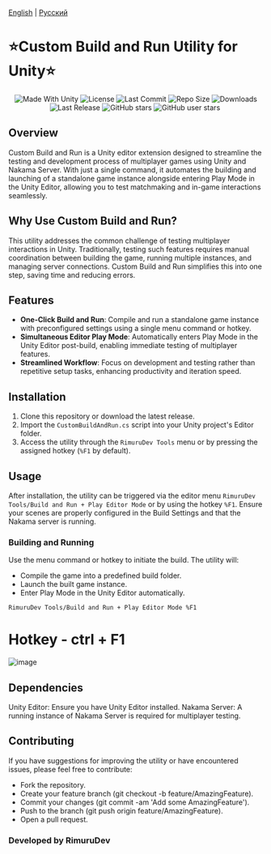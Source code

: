 [English](README.md) | [Русский](README_RU.md)

<p align="center"><h1>⭐Custom Build and Run Utility for Unity⭐</h1></p>
 <p align="center">
  <a>
    <img alt="Made With Unity" src="https://img.shields.io/badge/made%20with-Unity-57b9d3.svg?logo=Unity">
  </a>
  <a>
  <img alt="License" src="https://img.shields.io/github/license/RimuruDev/CustomProjectBuilder?logo=github">
  </a>
  <a>
    <img alt="Last Commit" src="https://img.shields.io/github/last-commit/RimuruDev/CustomProjectBuilder?logo=Mapbox&color=orange">
  </a>
  <a>
    <img alt="Repo Size" src="https://img.shields.io/github/repo-size/RimuruDev/CustomProjectBuilder?logo=VirtualBox">
  </a>
  <a>
    <img alt="Downloads" src="https://img.shields.io/github/downloads/RimuruDev/CustomProjectBuilder/total?color=brightgreen">
  </a>
  <a>
    <img alt="Last Release" src="https://img.shields.io/github/v/release/RimuruDev/CustomProjectBuilder?include_prereleases&logo=Dropbox&color=yellow">
  </a>
  <a>
    <img alt="GitHub stars" src="https://img.shields.io/github/stars/RimuruDev/CustomProjectBuilder?branch=main&label=Stars&logo=GitHub&logoColor=ffffff&labelColor=282828&color=informational&style=flat">
  </a>
  <a>
    <img alt="GitHub user stars" src="https://img.shields.io/github/stars/RimuruDev?affiliations=OWNER&branch=main&label=User%20Stars&logo=GitHub&logoColor=ffffff&labelColor=282828&color=informational&style=flat">
  </a>
  <a>
    <img alt="" src="https://img.shields.io/github/watchers/RimuruDev/CustomProjectBuilder?style=flat">
  </a>
</p>

## Overview

Custom Build and Run is a Unity editor extension designed to streamline the testing and development process of multiplayer games using Unity and Nakama Server. With just a single command, it automates the building and launching of a standalone game instance alongside entering Play Mode in the Unity Editor, allowing you to test matchmaking and in-game interactions seamlessly.

## Why Use Custom Build and Run?

This utility addresses the common challenge of testing multiplayer interactions in Unity. Traditionally, testing such features requires manual coordination between building the game, running multiple instances, and managing server connections. Custom Build and Run simplifies this into one step, saving time and reducing errors.

## Features

- **One-Click Build and Run**: Compile and run a standalone game instance with preconfigured settings using a single menu command or hotkey.
- **Simultaneous Editor Play Mode**: Automatically enters Play Mode in the Unity Editor post-build, enabling immediate testing of multiplayer features.
- **Streamlined Workflow**: Focus on development and testing rather than repetitive setup tasks, enhancing productivity and iteration speed.

## Installation

1. Clone this repository or download the latest release.
2. Import the `CustomBuildAndRun.cs` script into your Unity project's Editor folder.
3. Access the utility through the `RimuruDev Tools` menu or by pressing the assigned hotkey (`%F1` by default).

## Usage

After installation, the utility can be triggered via the editor menu `RimuruDev Tools/Build and Run + Play Editor Mode` or by using the hotkey `%F1`. Ensure your scenes are properly configured in the Build Settings and that the Nakama server is running.

### Building and Running

Use the menu command or hotkey to initiate the build. The utility will:

- Compile the game into a predefined build folder.
- Launch the built game instance.
- Enter Play Mode in the Unity Editor automatically.

```plaintext
RimuruDev Tools/Build and Run + Play Editor Mode %F1
```
# Hotkey - ctrl + F1

![image](https://github.com/RimuruDev/CustomProjectBuilder/assets/85500556/82c0e829-66e8-482b-8bb6-6d4e56363c72)


## Dependencies
Unity Editor: Ensure you have Unity Editor installed.
Nakama Server: A running instance of Nakama Server is required for multiplayer testing.

## Contributing
If you have suggestions for improving the utility or have encountered issues, please feel free to contribute:

- Fork the repository.
- Create your feature branch (git checkout -b feature/AmazingFeature).
- Commit your changes (git commit -am 'Add some AmazingFeature').
- Push to the branch (git push origin feature/AmazingFeature).
- Open a pull request.

[//]: # (## License)
[//]: # (This project is licensed under the MIT License - see the LICENSE.md file for details.)

### Developed by RimuruDev